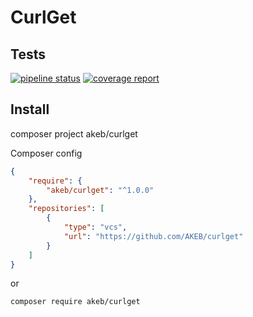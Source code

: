 # CurlGet

## Tests

[![pipeline status](https://gitlab.pvt/gapa/mrgs/curlget/badges/master/pipeline.svg)](https://gitlab.pvt/gapa/mrgs/curlget/-/commits/master)
[![coverage report](https://gitlab.pvt/gapa/mrgs/curlget/badges/master/coverage.svg)](https://gitlab.pvt/gapa/mrgs/curlget/-/commits/master)

## Install

composer project akeb/curlget

Composer config

```json
{
    "require": {
        "akeb/curlget": "^1.0.0"
    },
    "repositories": [
        {
            "type": "vcs",
            "url": "https://github.com/AKEB/curlget"
        }
    ]
}
```

or

```bash
composer require akeb/curlget
```
